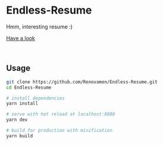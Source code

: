 # Endless-Resume

Hmm, interesting resume :)

[Have a look](http://endless-resume.renovamen.ink)

&nbsp;

## Usage
```bash
git clone https://github.com/Renovamen/Endless-Resume.git
cd Endless-Resume

# install dependencies
yarn install

# serve with hot reload at localhost:8080
yarn dev

# build for production with minification
yarn build
```
